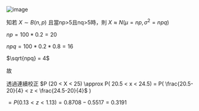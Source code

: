 
![image](https://github.com/user-attachments/assets/c402f102-1dca-470f-990a-7d167d6a2804)


知若 $X \sim B(n,p)$ 且當np>5且nq>5時，則 $X \approx N(\mu = np,\sigma^2=npq)$


$np= 100*0.2 =20$

$npq= 100 *0.2 *0.8=16$

$\sqrt{npq} = 4$

故

透過連續校正 $P (20 < X < 25)  \approx P( 20.5 < x < 24.5) = P( \frac{20.5-20}{4} < z < \frac{24.5-20}{4}$ )

$=P( 0.13 < z < 1.13) =0.8708 -0.5517 = 0.3191$

